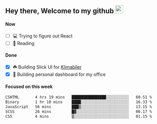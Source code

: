 ## Hey there, Welcome to my github <img src="https://media.giphy.com/media/hvRJCLFzcasrR4ia7z/giphy.gif" width="25px">

#### Now
- [ ] 💻 Trying to figure out React
- [ ] 📕 Reading

#### Done
- [x] ☘️ Building Slick UI for [Klimabiler](https://klimabiler.dk)
- [x] 🚀 Building personal dashboard for my office
 
 #### Focused on this week
<!--START_SECTION:waka-->

```txt
CSHTML       4 hrs 19 mins   ███████████████░░░░░░░░░░   60.51 %
Binary       1 hr 10 mins    ████░░░░░░░░░░░░░░░░░░░░░   16.33 %
JavaScript   56 mins         ███▒░░░░░░░░░░░░░░░░░░░░░   13.15 %
SCSS         26 mins         █▓░░░░░░░░░░░░░░░░░░░░░░░   06.17 %
CSS          4 mins          ▒░░░░░░░░░░░░░░░░░░░░░░░░   01.15 %
```

<!--END_SECTION:waka-->

